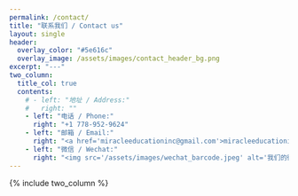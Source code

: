 ```yaml
---
permalink: /contact/
title: "联系我们 / Contact us"
layout: single
header:
  overlay_color: "#5e616c"
  overlay_image: /assets/images/contact_header_bg.png
excerpt: "---"
two_column:
  title_col: true
  contents:
    # - left: "地址 / Address:"
    #   right: ""
    - left: "电话 / Phone:"
      right: "+1 778-952-9624"
    - left: "邮箱 / Email:"
      right: "<a href='miracleeducationinc@gmail.com'>miracleeducationinc@gmail.com</a>"
    - left: "微信 / Wechat:"
      right: "<img src='/assets/images/wechat_barcode.jpeg' alt='我们的微信二维码' width='200' height='200'>"
---
```


{% include two_column %}

